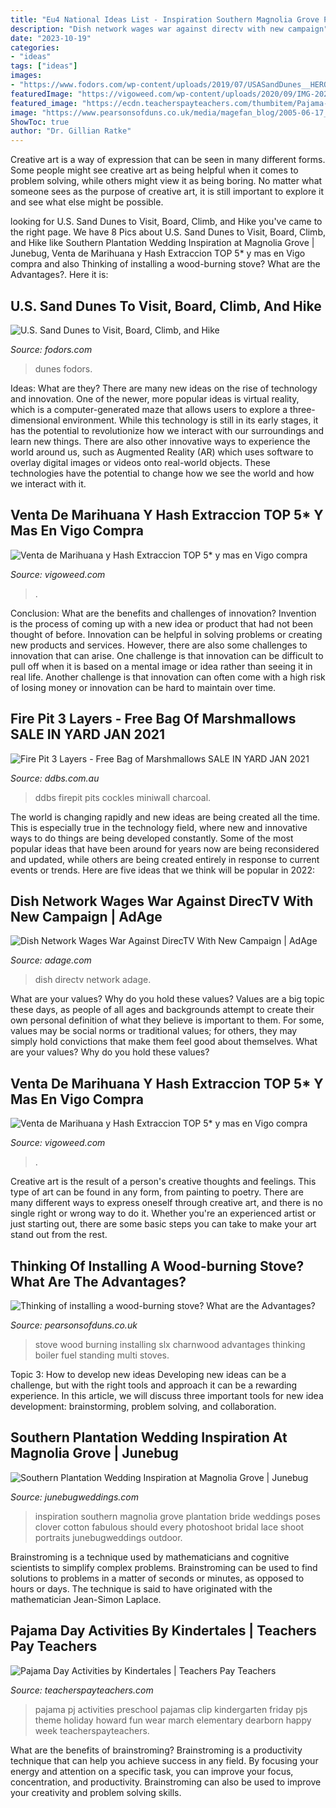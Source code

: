 ```yaml
---
title: "Eu4 National Ideas List - Inspiration Southern Magnolia Grove Plantation Bride Weddings Poses Clover Cotton Fabulous Should Every Photoshoot Bridal Lace Shoot Portraits Junebugweddings Outdoor"
description: "Dish network wages war against directv with new campaign"
date: "2023-10-19"
categories:
- "ideas"
tags: ["ideas"]
images:
- "https://www.fodors.com/wp-content/uploads/2019/07/USASandDunes__HERO_iStock-934652468-1200x800.jpg"
featuredImage: "https://vigoweed.com/wp-content/uploads/2020/09/IMG-20200728-WA0040-768x1024.jpg"
featured_image: "https://ecdn.teacherspayteachers.com/thumbitem/Pajama-Day-Activities-3178210-1500873632/original-3178210-1.jpg"
image: "https://www.pearsonsofduns.co.uk/media/magefan_blog/2005-06-17_09.34.05.jpg"
ShowToc: true
author: "Dr. Gillian Ratke"
---
```



Creative art is a way of expression that can be seen in many different forms. Some people might see creative art as being helpful when it comes to problem solving, while others might view it as being boring. No matter what someone sees as the purpose of creative art, it is still important to explore it and see what else might be possible.

	

		
looking for U.S. Sand Dunes to Visit, Board, Climb, and Hike you've came to the right page. We have 8 Pics about U.S. Sand Dunes to Visit, Board, Climb, and Hike like Southern Plantation Wedding Inspiration at Magnolia Grove | Junebug, Venta de Marihuana y Hash Extraccion TOP 5* y mas en Vigo compra and also Thinking of installing a wood-burning stove? What are the Advantages?. Here it is:
		
    
## U.S. Sand Dunes To Visit, Board, Climb, And Hike

<img loading=lazy src="https://www.fodors.com/wp-content/uploads/2019/07/USASandDunes__HERO_iStock-934652468-1200x800.jpg" onerror="this.onerror=null;this.src='https://tse3.mm.bing.net/th?id=OIP.Chu5IuGuWGxL9eMwufXRKgHaE8&amp;pid=15.1';" alt="U.S. Sand Dunes to Visit, Board, Climb, and Hike">

_Source: fodors.com_

>dunes fodors. 

	

Ideas: What are they?
There are many new ideas on the rise of technology and innovation. One of the newer, more popular ideas is virtual reality, which is a computer-generated maze that allows users to explore a three-dimensional environment. While this technology is still in its early stages, it has the potential to revolutionize how we interact with our surroundings and learn new things. There are also other innovative ways to experience the world around us, such as Augmented Reality (AR) which uses software to overlay digital images or videos onto real-world objects. These technologies have the potential to change how we see the world and how we interact with it.

    
## Venta De Marihuana Y Hash Extraccion TOP 5* Y Mas En Vigo Compra

<img loading=lazy src="https://vigoweed.com/wp-content/uploads/2020/09/IMG-20200728-WA0040.jpg" onerror="this.onerror=null;this.src='https://tse2.mm.bing.net/th?id=OIP.pECiQiyUp9lH-A2BKW5X7QHaJ4&amp;pid=15.1';" alt="Venta de Marihuana y Hash Extraccion TOP 5* y mas en Vigo compra">

_Source: vigoweed.com_

>. 

	

Conclusion: What are the benefits and challenges of innovation?
Invention is the process of coming up with a new idea or product that had not been thought of before. Innovation can be helpful in solving problems or creating new products and services. However, there are also some challenges to innovation that can arise. One challenge is that innovation can be difficult to pull off when it is based on a mental image or idea rather than seeing it in real life. Another challenge is that innovation can often come with a high risk of losing money or innovation can be hard to maintain over time.

    
## Fire Pit 3 Layers - Free Bag Of Marshmallows SALE IN YARD JAN 2021

<img loading=lazy src="https://www.ddbs.com.au/wp-content/uploads/2020/06/miniwall-firepit-oatmeal-charcoal-peter-scaled.jpg" onerror="this.onerror=null;this.src='https://tse2.mm.bing.net/th?id=OIP.Gj1LLh2QB9ZpZCBGnrUzigHaHL&amp;pid=15.1';" alt="Fire Pit 3 Layers - Free Bag of Marshmallows SALE IN YARD JAN 2021">

_Source: ddbs.com.au_

>ddbs firepit pits cockles miniwall charcoal. 

	

The world is changing rapidly and new ideas are being created all the time. This is especially true in the technology field, where new and innovative ways to do things are being developed constantly. Some of the most popular ideas that have been around for years now are being reconsidered and updated, while others are being created entirely in response to current events or trends. Here are five ideas that we think will be popular in 2022:

    
## Dish Network Wages War Against DirecTV With New Campaign | AdAge

<img loading=lazy src="https://s3-prod.adage.com/s3fs-public/styles/800x600/public/dish-directv-020110.jpg" onerror="this.onerror=null;this.src='https://tse2.mm.bing.net/th?id=OIP.aIppKnGsZuWKXyfiFCGpHwHaFj&amp;pid=15.1';" alt="Dish Network Wages War Against DirecTV With New Campaign | AdAge">

_Source: adage.com_

>dish directv network adage. 

	

What are your values? Why do you hold these values?
Values are a big topic these days, as people of all ages and backgrounds attempt to create their own personal definition of what they believe is important to them. For some, values may be social norms or traditional values; for others, they may simply hold convictions that make them feel good about themselves. What are your values? Why do you hold these values?

    
## Venta De Marihuana Y Hash Extraccion TOP 5* Y Mas En Vigo Compra

<img loading=lazy src="https://vigoweed.com/wp-content/uploads/2020/09/IMG-20200728-WA0040-768x1024.jpg" onerror="this.onerror=null;this.src='https://tse3.mm.bing.net/th?id=OIP.8q9LX4UQxnUPk7Gdj6gLkQHaJ4&amp;pid=15.1';" alt="Venta de Marihuana y Hash Extraccion TOP 5* y mas en Vigo compra">

_Source: vigoweed.com_

>. 

	

Creative art is the result of a person's creative thoughts and feelings. This type of art can be found in any form, from painting to poetry. There are many different ways to express oneself through creative art, and there is no single right or wrong way to do it. Whether you're an experienced artist or just starting out, there are some basic steps you can take to make your art stand out from the rest.

    
## Thinking Of Installing A Wood-burning Stove? What Are The Advantages?

<img loading=lazy src="https://www.pearsonsofduns.co.uk/media/magefan_blog/2005-06-17_09.34.05.jpg" onerror="this.onerror=null;this.src='https://tse3.mm.bing.net/th?id=OIP.KKiYDYzv1zexJXXn02taYwHaLv&amp;pid=15.1';" alt="Thinking of installing a wood-burning stove? What are the Advantages?">

_Source: pearsonsofduns.co.uk_

>stove wood burning installing slx charnwood advantages thinking boiler fuel standing multi stoves. 

	

Topic 3: How to develop new ideas
Developing new ideas can be a challenge, but with the right tools and approach it can be a rewarding experience. In this article, we will discuss three important tools for new idea development: brainstorming, problem solving, and collaboration.

    
## Southern Plantation Wedding Inspiration At Magnolia Grove | Junebug

<img loading=lazy src="http://junebugweddings.com/wedding-blog/wp-content/uploads/2015/12/Southern-Plantation-Wedding-Inspiration-at-Magnolia-Grove-Cotton-and-Clover-Photography-31-600x899.jpg" onerror="this.onerror=null;this.src='https://tse2.mm.bing.net/th?id=OIP.8lVXZQT---9xUHNr66e7-gHaLG&amp;pid=15.1';" alt="Southern Plantation Wedding Inspiration at Magnolia Grove | Junebug">

_Source: junebugweddings.com_

>inspiration southern magnolia grove plantation bride weddings poses clover cotton fabulous should every photoshoot bridal lace shoot portraits junebugweddings outdoor. 

	

Brainstroming is a technique used by mathematicians and cognitive scientists to simplify complex problems. Brainstroming can be used to find solutions to problems in a matter of seconds or minutes, as opposed to hours or days. The technique is said to have originated with the mathematician Jean-Simon Laplace.

    
## Pajama Day Activities By Kindertales | Teachers Pay Teachers

<img loading=lazy src="https://ecdn.teacherspayteachers.com/thumbitem/Pajama-Day-Activities-3178210-1500873632/original-3178210-1.jpg" onerror="this.onerror=null;this.src='https://tse4.mm.bing.net/th?id=OIP.XA7KD0rgOIXzyXNzMLAUXQAAAA&amp;pid=15.1';" alt="Pajama Day Activities by Kindertales | Teachers Pay Teachers">

_Source: teacherspayteachers.com_

>pajama pj activities preschool pajamas clip kindergarten friday pjs theme holiday howard fun wear march elementary dearborn happy week teacherspayteachers. 

	

What are the benefits of brainstroming?
Brainstroming is a productivity technique that can help you achieve success in any field. By focusing your energy and attention on a specific task, you can improve your focus, concentration, and productivity. Brainstroming can also be used to improve your creativity and problem solving skills.

